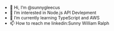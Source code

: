 - 👋 Hi, I’m @sunnygleecus
- 👀 I’m interested in Node.js API Devlepment
- 🌱 I’m currently learning TypeScript and AWS
- 📫 How to reach me linkedin:Sunny William Ralph

<!---
sunnygleecus/sunnygleecus is a ✨ special ✨ repository because its `README.md` (this file) appears on your GitHub profile.
You can click the Preview link to take a look at your changes.
--->
